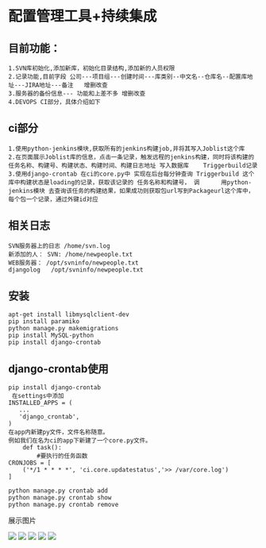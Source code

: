 # 配置管理工具+持续集成

## 目前功能：
	1.SVN库初始化,添加新库，初始化目录结构,添加新的人员权限
	2.记录功能,目前字段 公司---项目组---创建时间---库类别--中文名--仓库名--配置库地址---JIRA地址---备注   增删改查
	3.服务器的备份信息--- 功能和上差不多 增删改查
	4.DEVOPS CI部分，具体介绍如下
## ci部分
	1.使用python-jenkins模块,获取所有的jenkins构建job,并将其写入Joblist这个库
	2.在页面展示Joblist库的信息，点击一条记录，触发远程的jenkins构建，同时将该构建的 任务名称、构建号、构建状态、构建时间、构建日志地址 写入数据库	Triggerbuild记录
	3.使用django-crontab 在ci的core.py中 实现在后台每分钟查询 Triggerbuild 这个库中构建状态是loading的记录，获取该记录的 任务名称和构建号， 调		用python-jenkins模块 去查询该任务的构建结果，如果成功则获取包url写到Packageurl这个库中，每个包一个记录，通过外键id对应
		

## 相关日志
	SVN服务器上的日志 /home/svn.log
	新添加的人： SVN: /home/newpeople.txt
	WEB服务器： /opt/svninfo/newpeople.txt
	djangolog   /opt/svninfo/newpeople.txt


## 安装
	apt-get install libmysqlclient-dev
	pip install paramiko
	python manage.py makemigrations
	pip install MySQL-python
	pip install django-crontab
	
## django-crontab使用
	pip install django-crontab
	 在settings中添加 
	INSTALLED_APPS = (
       ...
       'django_crontab',
   	)
   	在app内新建py文件，文件名称随意。
	例如我们在名为ci的app下新建了一个core.py文件。
		def task():
   			#要执行的任务函数
	CRONJOBS = [
    	('*/1 * * * *', 'ci.core.updatestatus','>> /var/core.log')
	]

	python manage.py crontab add
	python manage.py crontab show
	python manage.py crontab remove


展示图片

![](https://github.com/shiminde/svninfo/blob/master/images/QQ%E5%9B%BE%E7%89%8720190329133120.png)
![](https://github.com/shiminde/svninfo/blob/master/images/QQ%E5%9B%BE%E7%89%8720190329133137.png)
![](https://github.com/shiminde/svninfo/blob/master/images/QQ%E5%9B%BE%E7%89%8720190329133256.png)
![](https://github.com/shiminde/svninfo/blob/master/images/QQ%E5%9B%BE%E7%89%8720190329133331.png)
![](https://github.com/shiminde/svninfo/blob/master/images/9CD983FB-4060-46ef-AC95-04A837B4DC98.png)
